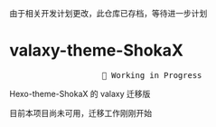 由于相关开发计划更改，此仓库已存档，等待进一步计划

# valaxy-theme-ShokaX
<pre align="center">
🧪 Working in Progress
</pre>
Hexo-theme-ShokaX 的 valaxy 迁移版

目前本项目尚未可用，迁移工作刚刚开始



